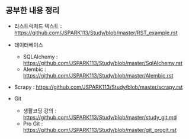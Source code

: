 ## 공부한 내용 정리

- 리스트럭처드 텍스트 : https://github.com/JSPARK113/Study/blob/master/RST_example.rst

- 데이터베이스
  - SQLAlchemy : https://github.com/JSPARK113/Study/blob/master/SqlAlchemy.rst
  - Alembic : https://github.com/JSPARK113/Study/blob/master/Alembic.rst

- Scrapy : https://github.com/JSPARK113/Study/blob/master/scrapy.rst

- Git
  - 생활코딩 강의 : https://github.com/JSPARK113/Study/blob/master/study_git.md
  - Pro Git : https://github.com/JSPARK113/Study/blob/master/git_progit.rst

